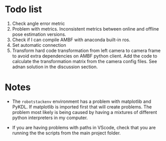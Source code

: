 # Todo list

1. Check angle error metric
1. Problem with metrics. Inconsistent metrics between online and offline pose estimation versions.
2. Check if I can compile AMBF with anaconda built-in ros. 
3. Set automatic connection
4. Transform hard code transformation from left camera to camera frame to avoid extra dependencies on AMBF python client. Add the code to calculate the transformation matrix from the camera config files. See adnan solution in the discussion section.


# Notes

* The `robotstackenv` environment has a problem with matplotlib and PyKDL. If matplotlib is imported first that will create problems. The problem most likely is being caused by having a mixtures of different python interpreters in my computer.

* If you are having problems with paths in VScode, check that you are running the the scripts from the main project folder.